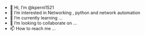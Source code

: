 - 👋 Hi, I’m @kperni1521
- 👀 I’m interested in Networking , python and network automation
- 🌱 I’m currently learning ...
- 💞️ I’m looking to collaborate on ...
- 📫 How to reach me ...

<!---
kperni1521/kperni1521 is a ✨ special ✨ repository because its `README.md` (this file) appears on your GitHub profile.
You can click the Preview link to take a look at your changes.
--->
